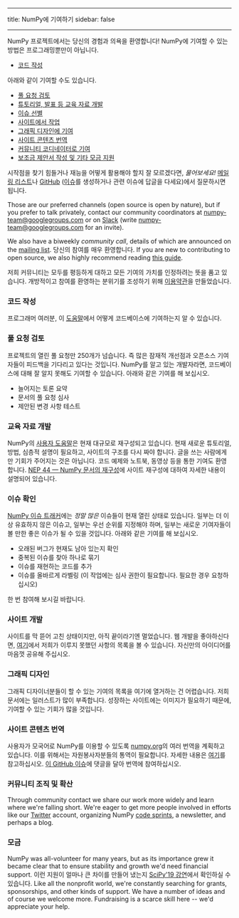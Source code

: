 - - -
title: NumPy에 기여하기 sidebar: false
- - -

NumPy 프로젝트에서는 당신의 경험과 의욕을 환영합니다! NumPy에 기여할 수 있는 방법은 프로그래밍뿐만이 아닙니다.

- [코드 작성](#writing-code)

아래와 같이 기여할 수도 있습니다.

- [풀 요청 검토](#reviewing-pull-requests)
- [튜토리얼, 발표 등 교육 자료 개발](#developing-educational-materials)
- [이슈 선별](#issue-triaging)
- [사이트에서 작업](#website-development)
- [그래픽 디자인에 기여](#graphic-design)
- [사이트 콘텐츠 번역](#translating-website-content)
- [커뮤니티 코디네이터로 기여](#community-coordination-and-outreach)
- [보조금 제안서 작성 및 기타 모금 지원](#fundraising)

시작점을 찾기 힘들거나 재능을 어떻게 활용해야 할지 잘 모르겠다면, _물어보세요!_ [메일링 리스트](https://mail.python.org/mailman/listinfo/numpy-discussion)나 [GitHub](http://github.com/numpy/numpy) ([이슈](https://github.com/numpy/numpy/issues)를 생성하거나 관련 이슈에 답글을 다세요)에서 질문하시면 됩니다.

Those are our preferred channels (open source is open by nature), but if you prefer to talk privately, contact our community coordinators at <numpy-team@googlegroups.com> or on [Slack](https://numpy-team.slack.com) (write  <numpy-team@googlegroups.com> for an invite).

We also have a biweekly _community call_, details of which are announced on the [mailing list](https://mail.python.org/mailman/listinfo/numpy-discussion). 당신의 참여를 매우 환영합니다. If you are new to contributing to open source, we also highly recommend reading [this guide](https://opensource.guide/how-to-contribute/).

저희 커뮤니티는 모두를 평등하게 대하고 모든 기여의 가치를 인정하려는 뜻을 품고 있습니다. 개방적이고 참여를 환영하는 분위기를 조성하기 위해 [이용약관](/code-of-conduct)을 만들었습니다.

### 코드 작성

프로그래머 여러분, 이 [도움말](https://numpy.org/devdocs/dev/index.html#development-process-summary)에서 어떻게 코드베이스에 기여하는지 알 수 있습니다.

### 풀 요청 검토
프로젝트의 열린 풀 요청만 250개가 넘습니다. 즉 많은 잠재적 개선점과 오픈소스 기여자들이 피드백을 기다리고 있다는 것입니다. NumPy를 알고 있는 개발자라면, 코드베이스에 대해 잘 알지 못해도 기여할 수 있습니다. 아래와 같은 기여를 해 보십시오.
* 늘어지는 토론 요약
* 문서의 풀 요청 심사
* 제안된 변경 사항 테스트


### 교육 자료 개발

NumPy의 [사용자 도움말](https://numpy.org/devdocs)은 현재 대규모로 재구성되고 있습니다. 현재 새로운 튜토리얼, 방법, 심층적 설명이 필요하고, 사이트의 구조를 다시 짜야 합니다. 글을 쓰는 사람에게만 기회가 주어지는 것은 아닙니다. 코드 예제와 노트북, 동영상 등을 통한 기여도 환영합니다. [NEP 44 — NumPy 문서의 재구성](https://numpy.org/neps/nep-0044-restructuring-numpy-docs.html)에 사이트 재구성에 대하여 자세한 내용이 설명되어 있습니다.


### 이슈 확인

[NumPy 이슈 트래커](https://github.com/numpy/numpy/issues)에는 _정말 많은_ 이슈들이 현재 열린 상태로 있습니다. 일부는 더 이상 유효하지 않은 이슈고, 일부는 우선 순위를 지정해야 하며, 일부는 새로운 기여자들이 볼 만한 좋은 이슈가 될 수 있을 것입니다.  아래와 같은 기여를 해 보십시오.

* 오래된 버그가 현재도 남아 있는지 확인
* 중복된 이슈를 찾아 하나로 묶기
* 이슈를 재현하는 코드를 추가
* 이슈를 올바르게 라벨링 (이 작업에는 심사 권한이 필요합니다. 필요한 경우 요청하십시오)

한 번 참여해 보시길 바랍니다.


### 사이트 개발

사이트를 막 뜯어 고친 상태이지만, 아직 끝이라기엔 멀었습니다. 웹 개발을 좋아하신다면, [여기](https://github.com/numpy/numpy.org/issues?q=is%3Aissue+is%3Aopen+label%3Adesign)에서 저희가 이루지 못했던 사항의 목록을 볼 수 있습니다. 자신만의 아이디어를 마음껏 공유해 주십시오.


### 그래픽 디자인

그래픽 디자이너분들이 할 수 있는 기여의 목록을 여기에 열거하는 건 어렵습니다. 저희 문서에는 일러스트가 많이 부족합니다. 성장하는 사이트에는 이미지가 필요하기 때문에, 기여할 수 있는 기회가 많을 것입니다.


### 사이트 콘텐츠 번역

사용자가 모국어로 NumPy를 이용할 수 있도록 [numpy.org](https://numpy.org)의 여러 번역을 계획하고 있습니다. 이를 위해서는 자원봉사자분들의 통역이 필요합니다.  자세한 내용은 [여기](https://numpy.org/neps/nep-0028-website-redesign.html#translation-multilingual-i18n)를 참고하십시오. [이 GitHub 이슈](https://github.com/numpy/numpy.org/issues/55)에 댓글을 달아 번역에 참여하십시오.


### 커뮤니티 조직 및 확산

Through community contact we share our work more widely and learn where we're falling short. We're eager to get more people involved in efforts like our [Twitter](https://twitter.com/numpy_team) account, organizing NumPy [code sprints](https://scisprints.github.io/), a newsletter, and perhaps a blog.

### 모금

NumPy was all-volunteer for many years, but as its importance grew it became clear that to ensure stability and growth we'd need financial support. 이런 지원이 얼마나 큰 차이를 만들어 냈는지 [SciPy'19 강연](https://www.youtube.com/watch?v=dBTJD_FDVjU)에서 확인하실 수 있습니다. Like all the nonprofit world, we're constantly searching for grants, sponsorships, and other kinds of support. We have a number of ideas and of course we welcome more. Fundraising is a scarce skill here  -- we'd appreciate your help.

